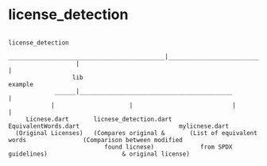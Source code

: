 # license_detection


                                                            license_detection
                        ____________________________________________|_________________________________________
                       |                                                                                      |
                      lib                                                                                  example
                 ______|___________________________________________                                           |
                |                     |                            |                                          |
         Licnese.dart       licnese_detection.dart      EquivalentWords.dart                            mylicnese.dart
      (Original Licenses)   (Compares original &       (List of equivalent words                (Comparison between modified  
                               found licnese)             from SPDX guidelines)                     & original license)
